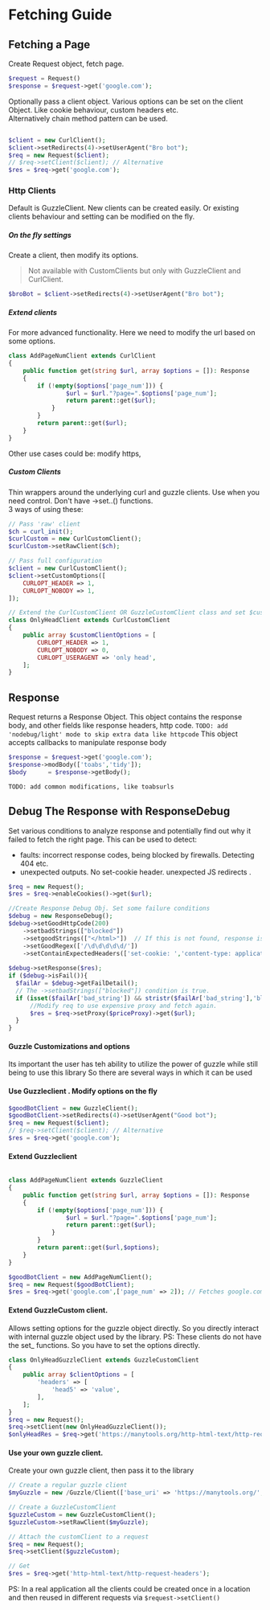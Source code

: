 # Fetching Guide

## Fetching a Page

Create Request object, fetch page.

```php
$request = Request()
$response = $request->get('google.com');
```

Optionally pass a client object. Various options can be set on the client Object. Like cookie behaviour, custom headers etc.  
Alternatively chain method pattern can be used.

```php

$client = new CurlClient();
$client->setRedirects(4)->setUserAgent("Bro bot");
$req = new Request($client);
// $req->setClient($client); // Alternative
$res = $req->get('google.com');
```

### Http Clients

Default is GuzzleClient.
New clients can be created easily. Or existing clients behaviour and setting can be modified on the fly.

##### On the fly settings
Create a client, then modify its options.

>Not available with CustomClients but only with GuzzleClient and CurlClient.

```php
$broBot = $client->setRedirects(4)->setUserAgent("Bro bot");
```

##### Extend clients
For more advanced functionality. Here we need to modify the url based on some options.
```php
class AddPageNumClient extends CurlClient
{
    public function get(string $url, array $options = []): Response
    {
        if (!empty($options['page_num'])) {
                $url = $url."?page=".$options['page_num']; 
                return parent::get($url);
            }
        } 
        return parent::get($url);
    }
}
```
Other use cases could be: modify https, 

##### Custom Clients

Thin wrappers around the underlying curl and guzzle clients. Use when you need control. Don't have ->set..() functions.  
3 ways of using these:
```php
// Pass 'raw' client
$ch = curl_init();
$curlCustom = new CurlCustomClient();
$curlCustom->setRawClient($ch);

// Pass full configuration
$client = new CurlCustomClient();
$client->setCustomOptions([
    CURLOPT_HEADER => 1,
    CURLOPT_NOBODY => 1,
]);

// Extend the CurlCustomClient OR GuzzleCustomClient class and set $customClientOptions 
class OnlyHeadClient extends CurlCustomClient
{
    public array $customClientOptions = [
        CURLOPT_HEADER => 1,
        CURLOPT_NOBODY => 0,
        CURLOPT_USERAGENT => 'only head',
    ];
}

```

## Response

Request returns a Response Object.
This object contains the response body, and other fields like response headers, http code.
`TODO: add 'nodebug/light' mode to skip extra data like httpcode`
This object accepts callbacks to manipulate response body

```php
$response = $request->get('google.com');
$response->modBody(['toabs','tidy']);
$body      = $response->getBody();
```

`TODO: add common modifications, like toabsurls`

## Debug The Response with ResponseDebug

Set various conditions to analyze response and potentially find out why it failed to fetch the right page.
This can be used to detect:

- faults: incorrect response codes, being blocked by firewalls. Detecting 404 etc.
- unexpected outputs. No set-cookie header. unexpected JS redirects .

```php
$req = new Request();
$res = $req->enableCookies()->get($url);

//Create Response Debug Obj. Set some failure conditions
$debug = new ResponseDebug();
$debug->setGoodHttpCode(200)
    ->setbadStrings(["blocked"]) 
    ->setgoodStrings(["</html>"])  // If this is not found, response is considered failed.
    ->setGoodRegex(['/\d\d\d\d\d/'])
    ->setContainExpectedHeaders(['set-cookie: ','content-type: application/json']);
 
$debug->setResponse($res);
if ($debug->isFail()){
  $failAr = $debug->getFailDetail();
  // The ->setbadStrings(["blocked"]) condition is true. 
  if (isset($failAr['bad_string']) && stristr($failAr['bad_string'],'blocked')){
      //Modify req to use expensive proxy and fetch again.
      $res = $req->setProxy($priceProxy)->get($url);
  }
}
```

#### Guzzle Customizations and options

Its important the user has teh ability to utilize the power of guzzle while still being to use this library
So there are several ways in which it can be used

#### Use Guzzleclient . Modify options on the fly

```php
$goodBotClient = new GuzzleClient();
$goodBotClient->setRedirects(4)->setUserAgent("Good bot");
$req = new Request($client);
// $req->setClient($client); // Alternative
$res = $req->get('google.com');
```

#### Extend Guzzleclient

```php

class AddPageNumClient extends GuzzleClient
{
    public function get(string $url, array $options = []): Response
    {
        if (!empty($options['page_num'])) {
                $url = $url."?page=".$options['page_num']; 
                return parent::get($url);
            }
        } 
        return parent::get($url,$options);
    }
}

$goodBotClient = new AddPageNumClient();
$req = new Request($goodBotClient);
$res = $req->get('google.com',['page_num' => 2]); // Fetches google.com?page_num=2 
```

#### Extend GuzzleCustom client.

Allows setting options for the guzzle object directly. So you directly interact with internal guzzle object used by the
library. PS: These clients do not have the set_ functions. So you have to set the options directly.

```php
class OnlyHeadGuzzleClient extends GuzzleCustomClient
{
    public array $clientOptions = [
        'headers' => [
            'head5' => 'value',
        ],
    ];
}
$req = new Request();
$req->setClient(new OnlyHeadGuzzleClient());
$onlyHeadRes = $req->get('https://manytools.org/http-html-text/http-request-headers');
```

#### Use your own guzzle client.

Create your own guzzle client, then pass it to the library

```php
// Create a regular guzzle client
$myGuzzle = new /Guzzle/Client(['base_uri' => 'https://manytools.org/', 'headers' => ['User-Agent' => "raw guzzle"]]);

// Create a GuzzleCustomClient
$guzzleCustom = new GuzzleCustomClient();
$guzzleCustom->setRawClient($myGuzzle);

// Attach the customClient to a request
$req = new Request();
$req->setClient($guzzleCustom);

// Get
$res = $req->get('http-html-text/http-request-headers');
```

PS: In a real application all the clients could be created once in a location and then reused in different requests
via `$request->setClient()`